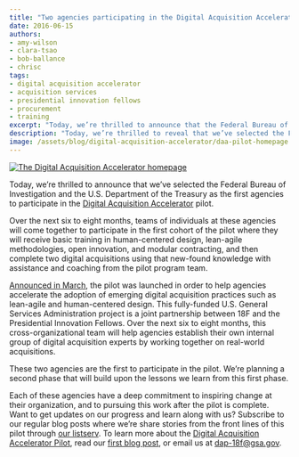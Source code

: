 ```yaml
---
title: "Two agencies participating in the Digital Acquisition Accelerator pilot"
date: 2016-06-15
authors:
- amy-wilson
- clara-tsao
- bob-ballance
- chrisc
tags:
- digital acquisition accelerator
- acquisition services
- presidential innovation fellows
- procurement
- training
excerpt: "Today, we’re thrilled to announce that the Federal Bureau of Investigation and the U.S. Department of the Treasury are the first two agencies to participate in the Digital Acquisition Accelerator Pilot."
description: "Today, we’re thrilled to reveal that we’ve selected the Federal Bureau of Investigation and the U.S. Department of the Treasury as the first two agencies to participate in the Digital Acquisition Accelerator Pilot."
image: /assets/blog/digital-acquisition-accelerator/daa-pilot-homepage.jpg
---
```


[![The Digital Acquisition Accelerator homepage]({{site.baseurl}}/assets/blog/digital-acquisition-accelerator/daa-pilot-homepage.jpg)](https://pages.18f.gov/digitalaccelerator/)

Today, we’re thrilled to announce that we’ve selected the Federal Bureau
of Investigation and the U.S. Department of the Treasury as the first
agencies to participate in the [Digital Acquisition
Accelerator](https://pages.18f.gov/digitalaccelerator/) pilot.

Over the next six to eight months, teams of individuals at these
agencies will come together to participate in the first cohort of the
pilot where they will receive basic training in human-centered design,
lean-agile methodologies, open innovation, and modular contracting, and
then complete two digital acquisitions using that new-found knowledge
with assistance and coaching from the pilot program team.

[Announced in
March](https://www.whitehouse.gov/blog/2016/03/09/fostering-culture-innovation-across-government-through-acquisition-innovation-labs),
the pilot was launched in order to help agencies accelerate the adoption
of emerging digital acquisition practices such as lean-agile and
human-centered design. This fully-funded U.S. General Services
Administration project is a joint partnership between 18F and the
Presidential Innovation Fellows. Over the next six to eight months, this
cross-organizational team will help agencies establish their own
internal group of digital acquisition experts by working together on
real-world acquisitions.

These two agencies are the first to participate in the pilot. We’re
planning a second phase that will build upon the lessons we learn from
this first phase.

Each of these agencies have a deep commitment to inspiring change at
their organization, and to pursuing this work after the pilot is
complete. Want to get updates on our progress and learn along with us?
Subscribe to our regular blog posts where we’re share stories from the
front lines of this pilot through [our
listserv](http://medium.us13.list-manage1.com/subscribe?u=5dc46345e0302158f44cf54d5&id=118734743e).
To learn more about the [Digital Acquisition Accelerator
Pilot](https://pages.18f.gov/digitalaccelerator/), read our [first
blog
post](https://18f.gsa.gov/2016/03/10/announcing-the-launch-of-the-digital-acquisitions-pilot/),
or email us at [dap-18f@gsa.gov](mailto:dap-18f@gsa.gov).
